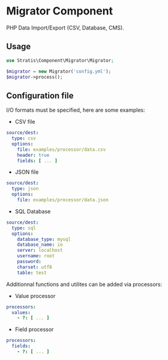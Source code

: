Migrator Component
==============
PHP Data Import/Export (CSV, Database, CMS).

Usage
---------

```php
use Stratis\Component\Migrator\Migrator;

$migrator = new Migrator('config.yml');
$migrator->process();
```

Configuration file
---------

I/O formats must be specified, here are some examples:

* CSV file
```yaml
source/dest:
  type: csv
  options:
    file: examples/processor/data.csv
    header: true
    fields: [ ... ]
```

* JSON file
```yaml
source/dest:
  type: json
  options:
    file: examples/processor/data.json
```

* SQL Database
```yaml
source/dest:
  type: sql
  options:
    database_type: mysql
    database_name: io
    server: localhost
    username: root
    password: 
    charset: utf8
    table: test
```

Additionnal functions and utilites can be added via processors:

* Value processor
```yaml
processors:
  values:
    - ?: [ ... ]
```

* Field processor
```yaml
processors:
  fields:
    - ?: [ ... ]
```
